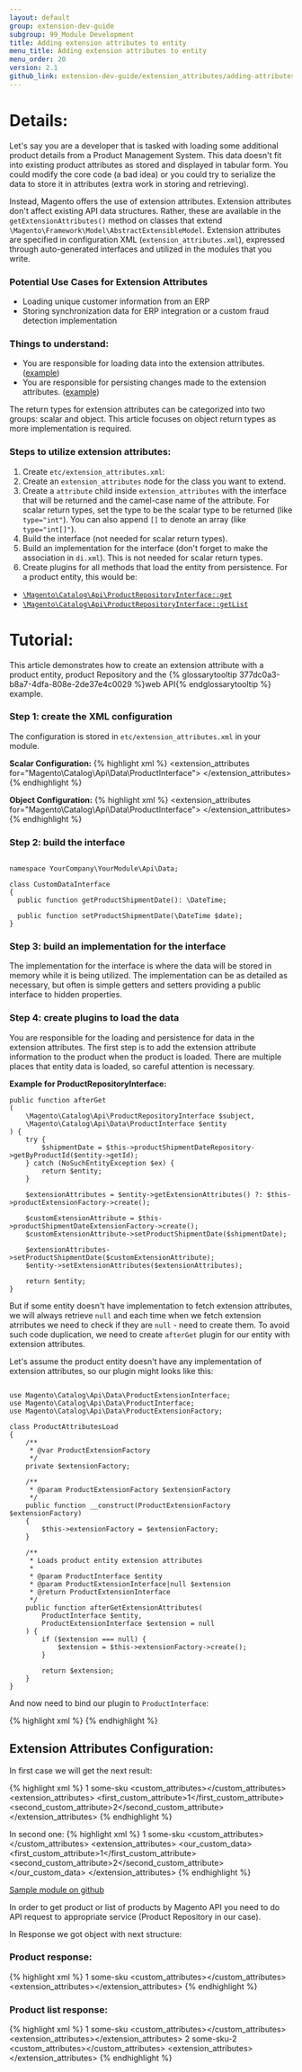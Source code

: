 ```yaml
---
layout: default
group: extension-dev-guide
subgroup: 99_Module Development
title: Adding extension attributes to entity
menu_title: Adding extension attributes to entity
menu_order: 20
version: 2.1
github_link: extension-dev-guide/extension_attributes/adding-attributes.md
---
```


# Details:

Let's say you are a developer that is tasked with loading some additional product details from a Product Management System. This data doesn't fit into existing product attributes as stored and displayed in tabular form. You could modify the core code (a bad idea) or you could try to serialize the data to store it in attributes (extra work in storing and retrieving).

Instead, Magento offers the use of extension attributes. Extension attributes don't affect existing API data structures. Rather, these are available in the `getExtensionAttributes()` method on classes that extend `\Magento\Framework\Model\AbstractExtensibleModel`. Extension attributes are specified in configuration XML (`extension_attributes.xml`), expressed through auto-generated interfaces and utilized in the modules that you write.

### Potential Use Cases for Extension Attributes
* Loading unique customer information from an ERP
* Storing synchronization data for ERP integration or a custom fraud detection implementation

### Things to understand:
* You are responsible for loading data into the extension attributes. ([example](https://github.com/magento/magento2/blob/2.2-develop/app/code/Magento/Catalog/Model/Category/Link/SaveHandler.php))
* You are responsible for persisting changes made to the extension attributes. ([example](https://github.com/magento/magento2/blob/2.2-develop/app/code/Magento/Catalog/Model/Category/Link/ReadHandler.php))

The return types for extension attributes can be categorized into two groups: scalar and object. This article focuses on object return types as more implementation is required. 

### Steps to utilize extension attributes\:
1. Create `etc/extension_attributes.xml`:
  1. Create an `extension_attributes` node for the class you want to extend.
  2. Create a `attribute` child inside `extension_attributes` with the interface that will be returned and the camel-case name of the attribute. For scalar return types, set the type to be the scalar type to be returned (like `type="int"`). You can also append `[]` to denote an array (like `type="int[]"`).
2. Build the interface (not needed for scalar return types).
3. Build an implementation for the interface (don't forget to make the association in `di.xml`). This is not needed for scalar return types.
4. Create plugins for all methods that load the entity from persistence. For a product entity, this would be:
  * [`\Magento\Catalog\Api\ProductRepositoryInterface::get`](https://github.com/magento/magento2/blob/2.2-develop/app/code/Magento/Catalog/Api/ProductRepositoryInterface.php)
  * [`\Magento\Catalog\Api\ProductRepositoryInterface::getList`](https://github.com/magento/magento2/blob/2.2-develop/app/code/Magento/Catalog/Api/ProductRepositoryInterface.php)


# Tutorial:

<div class="bs-callout bs-callout-info" id="other-component-types">
  <p>This article demonstrates how to create an extension attribute with a product entity, product Repository and the {% glossarytooltip 377dc0a3-b8a7-4dfa-808e-2de37e4c0029 %}web API{% endglossarytooltip %} example. </p>
</div>

### Step 1: create the XML configuration

The configuration is stored in `etc/extension_attributes.xml` in your module.

**Scalar Configuration:**
{% highlight xml %}
<config xmlns:xsi="http://www.w3.org/2001/XMLSchema-instance" xsi:noNamespaceSchemaLocation="urn:magento:framework:Api/etc/extension_attributes.xsd">
    <extension_attributes for="Magento\Catalog\Api\Data\ProductInterface">
        <attribute code="integer_type" type="int" />
        <attribute code="integer_array_type" type="int[]" />
    </extension_attributes>
</config>
{% endhighlight %}

**Object Configuration:**
{% highlight xml %}
<config xmlns:xsi="http://www.w3.org/2001/XMLSchema-instance" xsi:noNamespaceSchemaLocation="urn:magento:framework:Api/etc/extension_attributes.xsd">
    <extension_attributes for="Magento\Catalog\Api\Data\ProductInterface">
        <attribute code="product_shipment_date" type="YourCompany\YourModule\Api\Data\CustomDataInterface" />
    </extension_attributes>
</config>
{% endhighlight %}

### Step 2: build the interface

``` php?start_inline=1

namespace YourCompany\YourModule\Api\Data;

class CustomDataInterface
{
  public function getProductShipmentDate(): \DateTime;
  
  public function setProductShipmentDate(\DateTime $date);
}

```

### Step 3: build an implementation for the interface

The implementation for the interface is where the data will be stored in memory while it is being utilized. The implementation can be as detailed as necessary, but often is simple getters and setters providing a public interface to hidden properties.

### Step 4: create plugins to load the data

You are responsible for the loading and persistence for data in the extension attributes. The first step is to add the extension attribute information to the product when the product is loaded. There are multiple places that entity data is loaded, so careful attention is necessary.

**Example for ProductRepositoryInterface:**
``` php?start_inline=1
public function afterGet
(
    \Magento\Catalog\Api\ProductRepositoryInterface $subject,
    \Magento\Catalog\Api\Data\ProductInterface $entity
) {
    try {
        $shipmentDate = $this->productShipmentDateRepository->getByProductId($entity->getId);
    } catch (NoSuchEntityException $ex) {
        return $entity;
    }
    
    $extensionAttributes = $entity->getExtensionAttributes() ?: $this->productExtensionFactory->create();
    
    $customExtensionAttribute = $this->productShipmentDateExtensionFactory->create();
    $customExtensionAttribute->setProductShipmentDate($shipmentDate);
    
    $extensionAttributes->setProductShipmentDate($customExtensionAttribute);
    $entity->setExtensionAttributes($extensionAttributes);
    
    return $entity;
}
```

But if some entity doesn't have implementation to fetch extension attributes, we will always retrieve `null` and each time when we fetch extension atrributes we need to check if they are `null` - need to create them. To avoid such code duplication, we need to create `afterGet` plugin for our entity with extension attributes.

Let's assume the product entity doesn't have any implementation of extension attributes, so our plugin might looks like this:

``` php?start_inline=1

use Magento\Catalog\Api\Data\ProductExtensionInterface;
use Magento\Catalog\Api\Data\ProductInterface;
use Magento\Catalog\Api\Data\ProductExtensionFactory;

class ProductAttributesLoad
{
    /**
     * @var ProductExtensionFactory
     */
    private $extensionFactory;

    /**
     * @param ProductExtensionFactory $extensionFactory
     */
    public function __construct(ProductExtensionFactory $extensionFactory)
    {
        $this->extensionFactory = $extensionFactory;
    }

    /**
     * Loads product entity extension attributes
     *
     * @param ProductInterface $entity
     * @param ProductExtensionInterface|null $extension
     * @return ProductExtensionInterface
     */
    public function afterGetExtensionAttributes(
        ProductInterface $entity,
        ProductExtensionInterface $extension = null
    ) {
        if ($extension === null) {
            $extension = $this->extensionFactory->create();
        }

        return $extension;
    }
}

```

And now need to bind our plugin to `ProductInterface`:

{% highlight xml %}
<config xmlns:xsi="http://www.w3.org/2001/XMLSchema-instance" xsi:noNamespaceSchemaLocation="urn:magento:framework:ObjectManager/etc/config.xsd">
    <type name="Magento\Catalog\Api\Data\ProductInterface">
        <plugin name="ProductExtensionAttributeOperations" type="Magento\Catalog\Plugin\ProductAttributesLoad"/>
    </type>
</config>
{% endhighlight %}

## Extension Attributes Configuration:



In first case we will get the next result:

{% highlight xml %}
<product>
    <id>1</id>
    <sku>some-sku</sku>
    <custom_attributes><!-- Custom Attributes Data --></custom_attributes>
    <extension_attributes>
        <first_custom_attribute>1</first_custom_attribute>
        <second_custom_attribute>2</second_custom_attribute>
    </extension_attributes>
</product>
{% endhighlight %}

In second one:
{% highlight xml %}
<product>
    <id>1</id>
    <sku>some-sku</sku>
    <custom_attributes><!-- Custom Attributes Data --></custom_attributes>
    <extension_attributes>
        <our_custom_data>
                <first_custom_attribute>1</first_custom_attribute>
                <second_custom_attribute>2</second_custom_attribute>
        </our_custom_data>
    </extension_attributes>
</product>
{% endhighlight %}

<a href="https://github.com/magento/magento2-samples/tree/master/sample-external-links">Sample module on github</a>

In order to get product or list of products by Magento API you need to do API request to appropriate service (Product Repository in our case).

In Response we got object with next structure:

### Product response:

{% highlight xml %}
<product>
    <id>1</id>
    <sku>some-sku</sku>
    <custom_attributes><!-- Custom Attributes Data --></custom_attributes>
    <extension_attributes><!-- Here should we add extension attributes data --></extension_attributes>
</product>
{% endhighlight %}

### Product list response:

{% highlight xml %}
<products>
    <item>
        <id>1</id>
        <sku>some-sku</sku>
        <custom_attributes><!-- Custom Attributes Data --></custom_attributes>
        <extension_attributes><!-- Here should we add extension attributes data --></extension_attributes>
    </item>
    <item>
        <id>2</id>
        <sku>some-sku-2</sku>
        <custom_attributes><!-- Custom Attributes Data --></custom_attributes>
        <extension_attributes><!-- Here should we add extension attributes data --></extension_attributes>
    </item>
</products>
{% endhighlight %}
